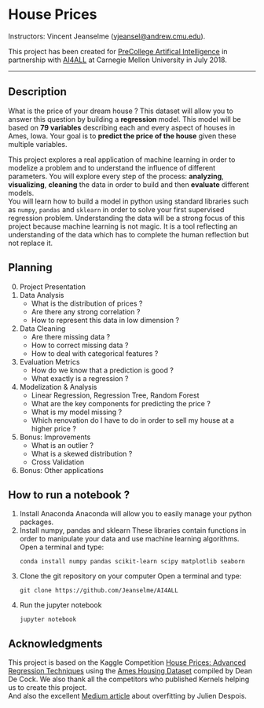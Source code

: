 # House Prices
Instructors: Vincent Jeanselme (vjeansel@andrew.cmu.edu).  


This project has been created for [PreCollege Artifical Intelligence](https://admission.enrollment.cmu.edu/pages/access-artificial-intelligence) in partnership with [AI4ALL](http://ai-4-all.org/) at Carnegie Mellon University in July 2018.

------

## Description
What is the price of your dream house ? This dataset will allow you to answer this question by building a **regression** model. This model will be based on **79 variables** describing each and every aspect of houses in Ames, Iowa. Your goal is to **predict the price of the house** given these multiple variables.  

This project explores a real application of machine learning in order to modelize a problem and to understand the influence of different parameters. You will explore every step of the process: **analyzing**, **visualizing**, **cleaning** the data in order to build and then **evaluate** different models.  
You will learn how to build a model in python using standard libraries such as `numpy`, `pandas` and `sklearn` in order to solve your first supervised regression problem. Understanding the data will be a strong focus of this project because machine learning is not magic. It is a tool reflecting an understanding of the data which has to complete the human reflection but not replace it.

## Planning
0. Project Presentation
1. Data Analysis
    - What is the distribution of prices ?
    - Are there any strong correlation ?
    - How to represent this data in low dimension ?
2. Data Cleaning
    - Are there missing data ?
    - How to correct missing data ?
    - How to deal with categorical features ?
3. Evaluation Metrics
    - How do we know that a prediction is good ?
    - What exactly is a regression ?
4. Modelization & Analysis
    - Linear Regression, Regression Tree, Random Forest
    - What are the key components for predicting the price ?
    - What is my model missing ?
    - Which renovation do I have to do in order to sell my house at a higher price ?
5. Bonus: Improvements
    - What is an outlier ?
    - What is a skewed distribution ?
    - Cross Validation
6. Bonus: Other applications

## How to run a notebook ?
1. Install Anaconda
    Anaconda will allow you to easily manage your python packages.
2. Install numpy, pandas and sklearn
    These libraries contain functions in order to manipulate your data and use machine learning algorithms.
    Open a terminal and type:
    ```
    conda install numpy pandas scikit-learn scipy matplotlib seaborn
    ```
3. Clone the git repository on your computer
    Open a terminal and type:
    ```
    git clone https://github.com/Jeanselme/AI4ALL
    ```
4. Run the jupyter notebook
    ```
    jupyter notebook
    ```
## Acknowledgments
This project is based on the Kaggle Competition [House Prices: Advanced Regression Techniques](https://www.kaggle.com/c/house-prices-advanced-regression-techniques#description) using the [Ames Housing Dataset](https://ww2.amstat.org/publications/jse/v19n3/decock.pdf) compiled by Dean De Cock.
We also thank all the competitors who published Kernels helping us to create this project.  
And also the excellent [Medium article](https://hackernoon.com/memorizing-is-not-learning-6-tricks-to-prevent-overfitting-in-machine-learning-820b091dc42) about overfitting by Julien Despois.

